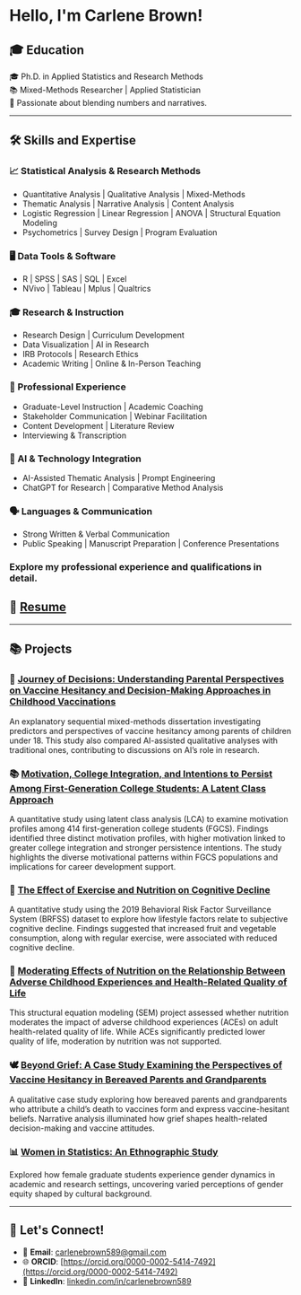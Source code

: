 # Hello, I'm Carlene Brown! 

## 🎓 Education
🎓 Ph.D. in Applied Statistics and Research Methods  
📚 Mixed-Methods Researcher | Applied Statistician  
💬 Passionate about blending numbers and narratives.

---

## 🛠️ Skills and Expertise

### 📈 Statistical Analysis & Research Methods
- Quantitative Analysis | Qualitative Analysis | Mixed-Methods
- Thematic Analysis | Narrative Analysis | Content Analysis
- Logistic Regression | Linear Regression | ANOVA | Structural Equation Modeling
- Psychometrics | Survey Design | Program Evaluation

### 🖥️ Data Tools & Software
- R | SPSS | SAS | SQL | Excel
- NVivo | Tableau | Mplus | Qualtrics

### 🎓 Research & Instruction
- Research Design | Curriculum Development
- Data Visualization | AI in Research
- IRB Protocols | Research Ethics
- Academic Writing | Online & In-Person Teaching

### 🏢 Professional Experience
- Graduate-Level Instruction | Academic Coaching
- Stakeholder Communication | Webinar Facilitation
- Content Development | Literature Review
- Interviewing & Transcription

### 🤖 AI & Technology Integration
- AI-Assisted Thematic Analysis | Prompt Engineering
- ChatGPT for Research | Comparative Method Analysis

### 🗣️ Languages & Communication
- Strong Written & Verbal Communication
- Public Speaking | Manuscript Preparation | Conference Presentations

### Explore my professional experience and qualifications in detail.
## 📄 [Resume](https://github.com/Carley589/Carley589/blob/main/Carlene%20Brown%20Resume_.pdf)
---
## 📚 Projects

### 💉 [Journey of Decisions: Understanding Parental Perspectives on Vaccine Hesitancy and Decision-Making Approaches in Childhood Vaccinations](https://github.com/Carley589/Vaccine-Hesitancy_Mixed-Methods/blob/main/README.md)
An explanatory sequential mixed-methods dissertation investigating predictors and perspectives of vaccine hesitancy among parents of children under 18. This study also compared AI-assisted qualitative analyses with traditional ones, contributing to discussions on AI’s role in research.

### 📚 [Motivation, College Integration, and Intentions to Persist Among First-Generation College Students: A Latent Class Approach](https://journals.sagepub.com/doi/abs/10.1177/08948453231157757)
A quantitative study using latent class analysis (LCA) to examine motivation profiles among 414 first-generation college students (FGCS). Findings identified three distinct motivation profiles, with higher motivation linked to greater college integration and stronger persistence intentions. The study highlights the diverse motivational patterns within FGCS populations and implications for career development support.

### 🧠 [The Effect of Exercise and Nutrition on Cognitive Decline](https://github.com/Carley589/Exercise-Nutrition-Cognitive-Decline)
A quantitative study using the 2019 Behavioral Risk Factor Surveillance System (BRFSS) dataset to explore how lifestyle factors relate to subjective cognitive decline. Findings suggested that increased fruit and vegetable consumption, along with regular exercise, were associated with reduced cognitive decline.


### 🥗 [Moderating Effects of Nutrition on the Relationship Between Adverse Childhood Experiences and Health-Related Quality of Life](https://github.com/Carley589/Moderating-Effects-of-Nutrition)
This structural equation modeling (SEM) project assessed whether nutrition moderates the impact of adverse childhood experiences (ACEs) on adult health-related quality of life. While ACEs significantly predicted lower quality of life, moderation by nutrition was not supported.

### 🕊️ [Beyond Grief: A Case Study Examining the Perspectives of Vaccine Hesitancy in Bereaved Parents and Grandparents](https://github.com/Carley589/Beyond-Grief_A-Case-Study/blob/main/README.md)
A qualitative case study exploring how bereaved parents and grandparents who attribute a child’s death to vaccines form and express vaccine-hesitant beliefs. Narrative analysis illuminated how grief shapes health-related decision-making and vaccine attitudes.



### 📊 [Women in Statistics: An Ethnographic Study](https://github.com/Carley589/Women-in-Statistics_Ethnography/blob/main/README.md)
Explored how female graduate students experience gender dynamics in academic and research settings, uncovering varied perceptions of gender equity shaped by cultural background.

---

## 🤝 Let's Connect!
- 📧 **Email**: carlenebrown589@gmail.com
- 🌐 **ORCID**: [https://orcid.org/0000-0002-5414-7492](https://orcid.org/0000-0002-5414-7492)
- 💼 **LinkedIn**: [linkedin.com/in/carlenebrown589](https://linkedin.com/in/carlenebrown589)
